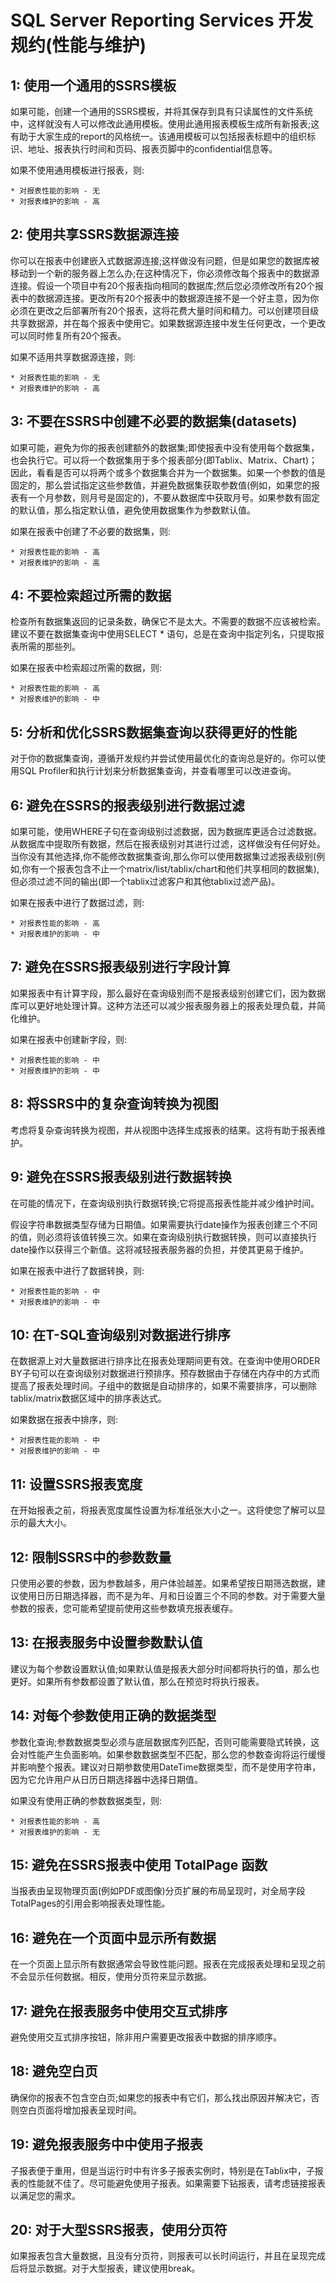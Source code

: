# SQL Server Reporting Services 开发规约(性能与维护)


## 1: 使用一个通用的SSRS模板

如果可能，创建一个通用的SSRS模板，并将其保存到具有只读属性的文件系统中，这样就没有人可以修改此通用模板。使用此通用报表模板生成所有新报表;这有助于大家生成的report的风格统一。该通用模板可以包括报表标题中的组织标识、地址、报表执行时间和页码、报表页脚中的confidential信息等。

如果不使用通用模板进行报表，则:

    * 对报表性能的影响 - 无
    * 对报表维护的影响 - 高


## 2: 使用共享SSRS数据源连接

你可以在报表中创建嵌入式数据源连接;这样做没有问题，但是如果您的数据库被移动到一个新的服务器上怎么办;在这种情况下，你必须修改每个报表中的数据源连接。假设一个项目中有20个报表指向相同的数据库;然后您必须修改所有20个报表中的数据源连接。更改所有20个报表中的数据源连接不是一个好主意，因为你必须在更改之后部署所有20个报表，这将花费大量时间和精力。可以创建项目级共享数据源，并在每个报表中使用它。如果数据源连接中发生任何更改，一个更改可以同时修复所有20个报表。

如果不适用共享数据源连接，则:

    * 对报表性能的影响 - 无
    * 对报表维护的影响 - 高


## 3: 不要在SSRS中创建不必要的数据集(datasets)

如果可能，避免为你的报表创建额外的数据集;即使报表中没有使用每个数据集，也会执行它。可以将一个数据集用于多个报表部分(即Tablix、Matrix、Chart)；因此，看看是否可以将两个或多个数据集合并为一个数据集。如果一个参数的值是固定的，那么尝试指定这些参数值，并避免数据集获取参数值(例如，如果您的报表有一个月参数，则月号是固定的)，不要从数据库中获取月号。如果参数有固定的默认值，那么指定默认值，避免使用数据集作为参数默认值。

如果在报表中创建了不必要的数据集，则:

    * 对报表性能的影响 - 高
    * 对报表维护的影响 - 高


## 4: 不要检索超过所需的数据

检查所有数据集返回的记录条数，确保它不是太大。不需要的数据不应该被检索。建议不要在数据集查询中使用SELECT * 语句，总是在查询中指定列名，只提取报表所需的那些列。

如果在报表中检索超过所需的数据，则:

    * 对报表性能的影响 - 高
    * 对报表维护的影响 - 中


## 5: 分析和优化SSRS数据集查询以获得更好的性能

对于你的数据集查询，遵循开发规约并尝试使用最优化的查询总是好的。你可以使用SQL Profiler和执行计划来分析数据集查询，并查看哪里可以改进查询。


## 6: 避免在SSRS的报表级别进行数据过滤

如果可能，使用WHERE子句在查询级别过滤数据，因为数据库更适合过滤数据。从数据库中提取所有数据，然后在报表级别对其进行过滤，这样做没有任何好处。当你没有其他选择,你不能修改数据集查询,那么你可以使用数据集过滤报表级别(例如,你有一个报表包含不止一个matrix/list/tablix/chart和他们共享相同的数据集),但必须过滤不同的输出(即一个tablix过滤客户和其他tablix过滤产品)。

如果在报表中进行了数据过滤，则:

    * 对报表性能的影响 - 高
    * 对报表维护的影响 - 中


## 7: 避免在SSRS报表级别进行字段计算

如果报表中有计算字段，那么最好在查询级别而不是报表级别创建它们，因为数据库可以更好地处理计算。这种方法还可以减少报表服务器上的报表处理负载，并简化维护。

如果在报表中创建新字段，则:

    * 对报表性能的影响 - 中
    * 对报表维护的影响 - 中


## 8: 将SSRS中的复杂查询转换为视图

考虑将复杂查询转换为视图，并从视图中选择生成报表的结果。这将有助于报表维护。


## 9: 避免在SSRS报表级别进行数据转换

在可能的情况下，在查询级别执行数据转换;它将提高报表性能并减少维护时间。

假设字符串数据类型存储为日期值。如果需要执行date操作为报表创建三个不同的值，则必须将该值转换三次。如果在查询级别执行数据转换，则可以直接执行date操作以获得三个新值。这将减轻报表服务器的负担，并使其更易于维护。

如果在报表中进行了数据转换，则:

    * 对报表性能的影响 - 中
    * 对报表维护的影响 - 中


## 10: 在T-SQL查询级别对数据进行排序

在数据源上对大量数据进行排序比在报表处理期间更有效。在查询中使用ORDER BY子句可以在查询级别对数据进行预排序。预存数据由于存储在内存中的方式而提高了报表处理时间。子组中的数据是自动排序的，如果不需要排序，可以删除tablix/matrix数据区域中的排序表达式。

如果数据在报表中排序，则:

    * 对报表性能的影响 - 中
    * 对报表维护的影响 - 中


## 11: 设置SSRS报表宽度

在开始报表之前，将报表宽度属性设置为标准纸张大小之一。这将使您了解可以显示的最大大小。


## 12: 限制SSRS中的参数数量

只使用必要的参数，因为参数越多，用户体验越差。如果希望按日期筛选数据，建议使用日历日期选择器，而不是为年、月和日设置三个不同的参数。对于需要大量参数的报表，您可能希望提前使用这些参数填充报表缓存。


## 13: 在报表服务中设置参数默认值

建议为每个参数设置默认值;如果默认值是报表大部分时间都将执行的值，那么也更好。如果所有参数都设置了默认值，那么在预览时将执行报表。


## 14: 对每个参数使用正确的数据类型

参数化查询;参数数据类型必须与底层数据库列匹配，否则可能需要隐式转换，这会对性能产生负面影响。如果参数数据类型不匹配，那么您的参数查询将运行缓慢并影响整个报表。建议对日期参数使用DateTime数据类型，而不是使用字符串，因为它允许用户从日历日期选择器中选择日期值。

如果没有使用正确的参数数据类型，则:

    * 对报表性能的影响 - 高
    * 对报表维护的影响 - 无


## 15: 避免在SSRS报表中使用 TotalPage 函数

当报表由呈现物理页面(例如PDF或图像)分页扩展的布局呈现时，对全局字段TotalPages的引用会影响报表处理性能。


## 16: 避免在一个页面中显示所有数据

在一个页面上显示所有数据通常会导致性能问题。报表在完成报表处理和呈现之前不会显示任何数据。相反，使用分页符来显示数据。


## 17: 避免在报表服务中使用交互式排序

避免使用交互式排序按钮，除非用户需要更改报表中数据的排序顺序。


## 18: 避免空白页

确保你的报表不包含空白页;如果您的报表中有它们，那么找出原因并解决它，否则空白页面将增加报表呈现时间。


## 19: 避免报表服务中中使用子报表

子报表便于重用，但是当运行时中有许多子报表实例时，特别是在Tablix中，子报表的性能就不佳了。尽可能避免使用子报表。如果需要下钻报表，请考虑链接报表以满足您的需求。


## 20: 对于大型SSRS报表，使用分页符

如果报表包含大量数据，且没有分页符，则报表可以长时间运行，并且在呈现完成后将显示数据。对于大型报表，建议使用break。
